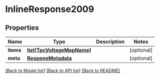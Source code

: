 # InlineResponse2009

## Properties
Name | Type | Description | Notes
------------ | ------------- | ------------- | -------------
**items** | [**list[TpcVoltageMapName]**](TpcVoltageMapName.md) |  | [optional] 
**meta** | [**ResponeMetadata**](ResponeMetadata.md) |  | [optional] 

[[Back to Model list]](../README.md#documentation-for-models) [[Back to API list]](../README.md#documentation-for-api-endpoints) [[Back to README]](../README.md)


